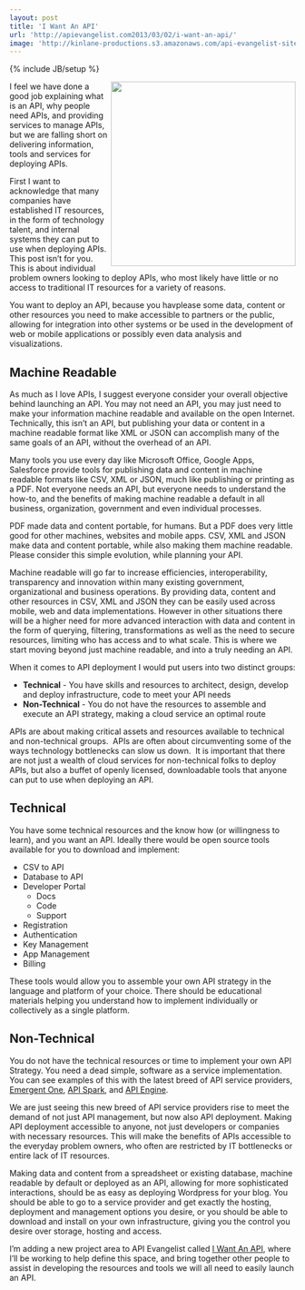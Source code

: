 ```yaml
---
layout: post
title: 'I Want An API'
url: 'http://apievangelist.com2013/03/02/i-want-an-api/'
image: 'http://kinlane-productions.s3.amazonaws.com/api-evangelist-site/blog/tag-cloud-i-want-api.png'
---
```

{% include JB/setup %}
<p>
     <a title="I Want An API" href="http://iwantanapi.apievangelist.com/" target="_blank"><img src="https://s3.amazonaws.com/kinlane-productions/api-evangelist/tag-cloud-i-want-api.png"  width="325" align="right" /></a>
</p>
<p>
     I feel we have done a good job explaining what is an API, why people need APIs, and providing services to manage APIs, but we are falling short on delivering information, tools and services for deploying APIs.
</p>
<p>
     First I want to acknowledge that many companies have established IT resources, in the form of technology talent, and internal systems they can put to use when deploying APIs. This post isn’t for you. This is about individual problem owners looking to deploy APIs, who most likely have little or no access to traditional IT resources for a variety of reasons.
</p>
<p>
     You want to deploy an API, because you havplease some data, content or other resources you need to make accessible to partners or the public, allowing for integration into other systems or be used in the development of web or mobile applications or possibly even data analysis and visualizations.
</p>
<h2>
     Machine Readable
</h2>
<p>
     As much as I love APIs, I suggest everyone consider your overall objective behind launching an API. You may not need an API, you may just need to make your information machine readable and available on the open Internet. Technically, this isn’t an API, but publishing your data or content in a machine readable format like XML or JSON can accomplish many of the same goals of an API, without the overhead of an API.
</p>
<p>
     Many tools you use every day like Microsoft Office, Google Apps, Salesforce provide tools for publishing data and content in machine readable formats like CSV, XML or JSON, much like publishing or printing as a PDF. Not everyone needs an API, but everyone needs to understand the how-to, and the benefits of making machine readable a default in all business, organization, government and even individual processes.
</p>
<p>
     PDF made data and content portable, for humans. But a PDF does very little good for other machines, websites and mobile apps. CSV, XML and JSON make data and content portable, while also making them machine readable. Please consider this simple evolution, while planning your API.
</p>
<p>
     Machine readable will go far to increase efficiencies, interoperability, transparency and innovation within many existing government, organizational and business operations. By providing data, content and other resources in CSV, XML and JSON they can be easily used across mobile, web and data implementations. However in other situations there will be a higher need for more advanced interaction with data and content in the form of querying, filtering, transformations as well as the need to secure resources, limiting who has access and to what scale. This is where we start moving beyond just machine readable, and into a truly needing an API.
</p>
<p>
     When it comes to API deployment I would put users into two distinct groups:
</p>
<ul>
     <li>
          <strong>Technical</strong> - You have skills and resources to architect, design, develop and deploy infrastructure, code to meet your API needs
     </li>
     <li>
          <strong>Non-Technical</strong> - You do not have the resources to assemble and execute an API strategy, making a cloud service an optimal route
     </li>
</ul>
<p>
     APIs are about making critical assets and resources available to technical and non-technical groups.  APIs are often about circumventing some of the ways technology bottlenecks can slow us down.  It is important that there are not just a wealth of cloud services for non-technical folks to deploy APIs, but also a buffet of openly licensed, downloadable tools that anyone can put to use when deploying an API.
</p>
<h2>
     Technical
</h2>
<p>
     You have some technical resources and the know how (or willingness to learn), and you want an API. Ideally there would be open source tools available for you to download and implement:
</p>
<ul>
     <li>CSV to API 
     </li>
     <li>Database to API
     </li>
     <li>Developer Portal 
          <ul>
               <li>Docs 
               </li>
               <li>Code 
               </li>
               <li>Support 
               </li>
          </ul>
     </li>
     <li>Registration
     </li>
     <li>Authentication
     </li>
     <li>Key Management 
     </li>
     <li>App Management
     </li>
     <li>Billing
     </li>
</ul>
<p>
     These tools would allow you to assemble your own API strategy in the language and platform of your choice. There should be educational materials helping you understand how to implement individually or collectively as a single platform.
</p>
<h2>
     Non-Technical
</h2>
<p>
     You do not have the technical resources or time to implement your own API Strategy. You need a dead simple, software as a service implementation. You can see examples of this with the latest breed of API service providers, <a href="http://emergentone.com">Emergent One</a>, <a title="API Spark" href="http://apispark.com/">API Spark</a>, and <a href="https://apiengine.io/">API Engine</a>.
</p>
<p>
     We are just seeing this new breed of API service providers rise to meet the demand of not just API management, but now also API deployment. Making API deployment accessible to anyone, not just developers or companies with necessary resources. This will make the benefits of APIs accessible to the everyday problem owners, who often are restricted by IT bottlenecks or entire lack of IT resources.
</p>
<p>
     Making data and content from a spreadsheet or existing database, machine readable by default or deployed as an API, allowing for more sophisticated interactions, should be as easy as deploying Wordpress for your blog. You should be able to go to a service provider and get exactly the hosting, deployment and management options you desire, or you should be able to download and install on your own infrastructure, giving you the control you desire over storage, hosting and access.
</p>
<p>
     I’m adding a new project area to API Evangelist called <a title="I Want An API" href="http://iwantanapi.apievangelist.com/" target="_blank">I Want An API</a>, where I’ll be working to help define this space, and bring together other people to assist in developing the resources and tools we will all need to easily launch an API.
</p>
